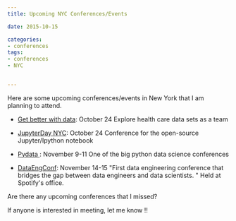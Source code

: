 ```yaml
---
title: Upcoming NYC Conferences/Events

date: 2015-10-15

categories:
- conferences
tags:
- conferences
- NYC


---
```


Here are some upcoming conferences/events in New York that I am planning to attend.
<!-- more -->
- [Get better with data](http://getbetterwithdata.com/index.html): October 24
Explore health care data sets as a team


- [JupyterDay NYC](https://www.eventbrite.com/e/jupyterday-nyc-tickets-19083254528): October 24
Conference for the open-source Jupyter/Ipython notebook

- [Pydata ](http://nyc2015.pydata.org/) : November 9-11
One of the big python data science conferences

- [DataEngConf](http://www.dataengconf.com/): November 14-15
"First data engineering conference that bridges the gap between data engineers and data scientists. "
Held at Spotify's office.

Are there any upcoming conferences that I missed?

If anyone is interested in meeting, let me know !!
